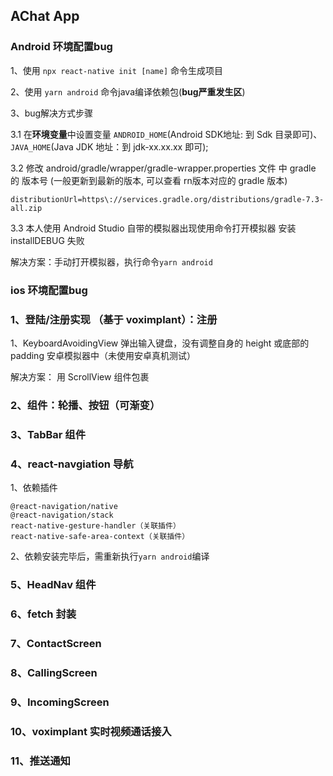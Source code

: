 ## AChat App

### Android 环境配置bug
1、使用 `npx react-native init [name]` 命令生成项目

2、使用 `yarn android` 命令java编译依赖包(**bug严重发生区**)

3、bug解决方式步骤

3.1 在**环境变量**中设置变量 `ANDROID_HOME`(Android SDK地址: 到 Sdk 目录即可)、`JAVA_HOME`(Java JDK 地址：到 jdk-xx.xx.xx 即可);

3.2 修改 android/gradle/wrapper/gradle-wrapper.properties 文件 中 gradle 的 版本号 (一般更新到最新的版本, 可以查看 rn版本对应的 gradle 版本)
```
distributionUrl=https\://services.gradle.org/distributions/gradle-7.3-all.zip
```
3.3 本人使用 Android Studio 自带的模拟器出现使用命令打开模拟器 安装 installDEBUG 失败

解决方案：手动打开模拟器，执行命令`yarn android`

### ios 环境配置bug

### 1、登陆/注册实现 （基于 voximplant）：注册
1、KeyboardAvoidingView 弹出输入键盘，没有调整自身的 height 或底部的 padding 安卓模拟器中（未使用安卓真机测试）

解决方案： 用 ScrollView 组件包裹

### 2、组件：轮播、按钮（可渐变）

### 3、TabBar 组件

### 4、react-navgiation 导航
1、依赖插件
```
@react-navigation/native
@react-navigation/stack
react-native-gesture-handler（关联插件）
react-native-safe-area-context（关联插件）
```
2、依赖安装完毕后，需重新执行`yarn android`编译

### 5、HeadNav 组件

### 6、fetch 封装

### 7、ContactScreen

### 8、CallingScreen

### 9、IncomingScreen

### 10、voximplant 实时视频通话接入

### 11、推送通知